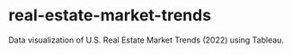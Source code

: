 # real-estate-market-trends
Data visualization of U.S. Real Estate Market Trends (2022) using Tableau.
